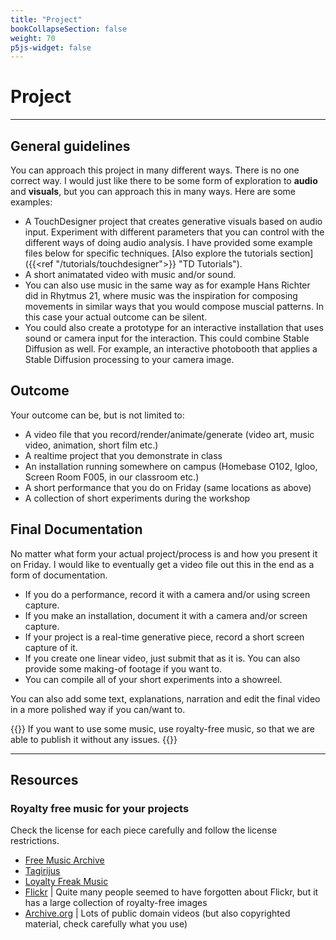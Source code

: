 ```yaml
---
title: "Project"
bookCollapseSection: false
weight: 70
p5js-widget: false
---
```


# Project

---

## General guidelines

You can approach this project in many different ways. There is no one correct way. I would just like there to be some form of exploration to **audio** and **visuals**, but you can approach this in many ways. Here are some examples:

- A TouchDesigner project that creates generative visuals based on audio input. Experiment with different parameters that you can control with the different ways of doing audio analysis. I have provided some example files below for specific techniques. [Also explore the tutorials section]({{<ref "/tutorials/touchdesigner">}} "TD Tutorials").
- A short animatated video with music and/or sound.
- You can also use music in the same way as for example Hans Richter did in Rhytmus 21, where music was the inspiration for composing movements in similar ways that you would compose muscial patterns. In this case your actual outcome can be silent.
- You could also create a prototype for an interactive installation that uses sound or camera input for the interaction. This could combine Stable Diffusion as well. For example, an interactive photobooth that applies a Stable Diffusion processing to your camera image.

## Outcome

Your outcome can be, but is not limited to:

- A video file that you record/render/animate/generate (video art, music video, animation, short film etc.)
- A realtime project that you demonstrate in class
- An installation running somewhere on campus (Homebase O102, Igloo, Screen Room F005, in our classroom etc.)
- A short performance that you do on Friday (same locations as above)
- A collection of short experiments during the workshop

## Final Documentation

No matter what form your actual project/process is and how you present it on Friday. I would like to eventually get a video file out this in the end as a form of documentation.

- If you do a performance, record it with a camera and/or using screen capture.
- If you make an installation, document it with a camera and/or screen capture.
- If your project is a real-time generative piece, record a short screen capture of it.
- If you create one linear video, just submit that as it is. You can also provide some making-of footage if you want to.
- You can compile all of your short experiments into a showreel.

You can also add some text, explanations, narration and edit the final video in a more polished way if you can/want to.

{{<hint warning>}}
If you want to use some music, use royalty-free music, so that we are able to publish it without any issues.
{{</hint>}}

---

## Resources

### Royalty free music for your projects

Check the license for each piece carefully and follow the license restrictions.

- [Free Music Archive](https://freemusicarchive.org/)
- [Tagirijus](https://music.tagirijus.de/?cc=1)
- [Loyalty Freak Music](https://loyaltyfreakmusic.com/music/)
- [Flickr](https://www.flickr.com/) | Quite many people seemed to have forgotten about Flickr, but it has a large collection of royalty-free images
- [Archive.org](https://archive.org/) | Lots of public domain videos (but also copyrighted material, check carefully what you use)